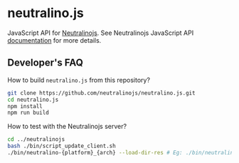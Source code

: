 # neutralino.js

JavaScript API for [Neutralinojs](https://github.com/neutralinojs/neutralinojs). See Neutralinojs JavaScript API [documentation](https://neutralino.js.org/docs/api/overview) for more details.

## Developer's FAQ

How to build `neutralino.js` from this repository?

```bash
git clone https://github.com/neutralinojs/neutralino.js.git
cd neutralino.js
npm install
npm run build
```

How to test with the Neutralinojs server?

```bash
cd ../neutralinojs
bash ./bin/script_update_client.sh
./bin/neutralino-{platform}_{arch} --load-dir-res # Eg: ./bin/neutralino-linux_x64 --load-dir-res
```


